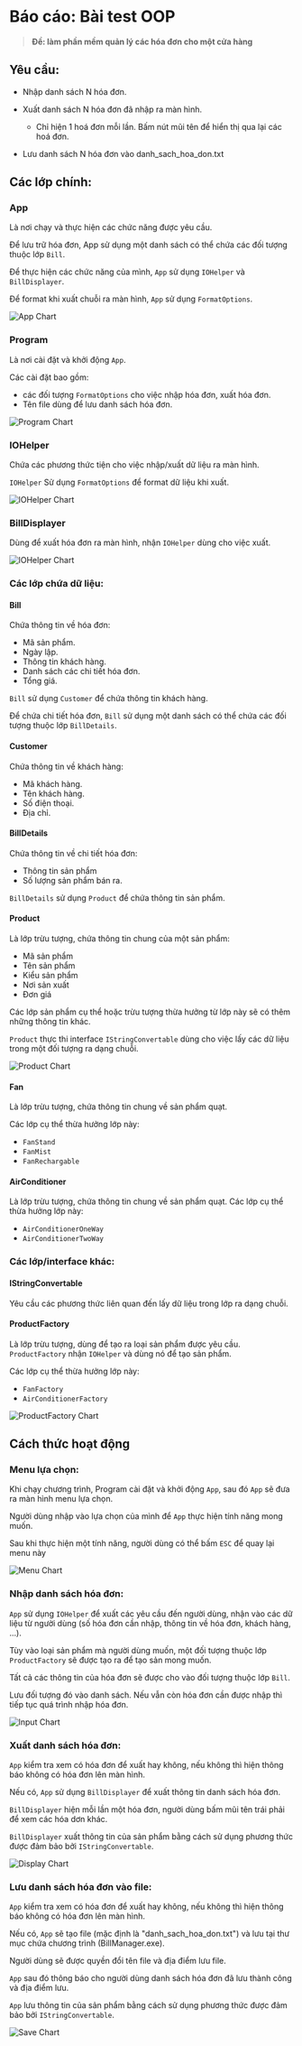 # Báo cáo: Bài test OOP

> **Đề: làm phần mềm quản lý các hóa đơn cho một cửa hàng**

## Yêu cầu:

- Nhập danh sách N hóa đơn.

- Xuất danh sách N hóa đơn đã nhập ra màn hình.

  - Chỉ hiện 1 hoá đơn mỗi lần. Bấm nút mũi tên để hiển thị qua lại các hoá đơn.

- Lưu danh sách N hóa đơn vào danh_sach_hoa_don.txt

## Các lớp chính:

### App

Là nơi chạy và thực hiện các chức năng được yêu cầu.

Để lưu trữ hóa đơn, App sử dụng một danh sách có thể chứa các đối tượng thuộc lớp `Bill`.

Để thực hiện các chức năng của mình, `App` sử dụng `IOHelper` và `BillDisplayer`.

Để format khi xuất chuỗi ra màn hình, `App` sử dụng `FormatOptions`.

![App Chart](./images/App.svg)

### Program

Là nơi cài đặt và khởi động `App`.

Các cài đặt bao gồm:

- các đối tượng `FormatOptions` cho việc nhập hóa đơn, xuất hóa đơn.
- Tên file dùng để lưu danh sách hóa đơn.

![Program Chart](./images/Program.svg)

### IOHelper

Chứa các phương thức tiện cho việc nhập/xuất dữ liệu ra màn hình.

`IOHelper` Sử dụng `FormatOptions` để format dữ liệu khi xuất.

![IOHelper Chart](./images/IOHelper.svg)

### BillDisplayer

Dùng để xuất hóa đơn ra màn hình, nhận `IOHelper` dùng cho việc xuất.

![IOHelper Chart](./images/BillDisplayer.svg)

### Các lớp chứa dữ liệu:

#### Bill

Chứa thông tin về hóa đơn:

- Mã sản phẩm.
- Ngày lập.
- Thông tin khách hàng.
- Danh sách các chi tiết hóa đơn.
- Tổng giá.

`Bill` sử dụng `Customer` để chứa thông tin khách hàng.

Để chứa chi tiết hóa đơn, `Bill` sử dụng một danh sách có thể chứa các đối tượng thuộc lớp `BillDetails`.

#### Customer

Chứa thông tin về khách hàng:

- Mã khách hàng.
- Tên khách hàng.
- Số điện thoại.
- Địa chỉ.

#### BillDetails

Chứa thông tin về chi tiết hóa đơn:

- Thông tin sản phẩm
- Số lượng sản phẩm bán ra.

`BillDetails` sử dụng `Product` để chứa thông tin sản phẩm.

#### Product

Là lớp trừu tượng, chứa thông tin chung của một sản phẩm:

- Mã sản phẩm
- Tên sản phẩm
- Kiểu sản phẩm
- Nơi sản xuất
- Đơn giá

Các lớp sản phẩm cụ thể hoặc trừu tượng thừa hưởng từ lớp này sẽ có thêm những thông tin khác.

`Product` thực thi interface `IStringConvertable` dùng cho việc lấy các dữ liệu trong một đối tượng ra dạng chuỗi.

![Product Chart](./images/Product.svg)

#### Fan

Là lớp trừu tượng, chứa thông tin chung về sản phẩm quạt.

Các lớp cụ thể thừa hưởng lớp này:

- `FanStand`
- `FanMist`
- `FanRechargable`

#### AirConditioner

Là lớp trừu tượng, chứa thông tin chung về sản phẩm quạt.
Các lớp cụ thể thừa hưởng lớp này:

- `AirConditionerOneWay`
- `AirConditionerTwoWay`

### Các lớp/interface khác:

#### IStringConvertable

Yêu cầu các phương thức liên quan đến lấy dữ liệu trong lớp ra dạng chuỗi.

#### ProductFactory

Là lớp trừu tượng, dùng để tạo ra loại sản phẩm được yêu cầu.
`ProductFactory` nhận `IOHelper` và dùng nó để tạo sản phẩm.

Các lớp cụ thể thừa hưởng lớp này:

- `FanFactory`
- `AirConditionerFactory`

![ProductFactory Chart](./images/ProductFactory.svg)

## Cách thức hoạt động

### Menu lựa chọn:

Khi chạy chương trình, Program cài đặt và khởi động `App`, sau đó `App` sẽ đưa ra màn hình menu lựa chọn.

Người dùng nhập vào lựa chọn của mình để `App` thực hiện tính năng mong muốn.

Sau khi thực hiện một tính năng, người dùng có thể bấm `ESC` để quay lại menu này

![Menu Chart](./images/Menu.svg)

### Nhập danh sách hóa đơn:

`App` sử dụng `IOHelper` để xuất các yêu cầu đến người dùng, nhận vào các dữ liệu từ người dùng (số hóa đơn cần nhập, thông tin về hóa đơn, khách hàng, ...).

Tùy vào loại sản phẩm mà người dùng muốn, một đối tượng thuộc lớp `ProductFactory` sẽ được tạo ra để tạo sản mong muốn.

Tất cả các thông tin của hóa đơn sẽ được cho vào đối tượng thuộc lớp `Bill`.

Lưu đối tượng đó vào danh sách. Nếu vẫn còn hóa đơn cần được nhập thì tiếp tục quá trình nhập hóa đơn.

![Input Chart](./images/Input.svg)

### Xuất danh sách hóa đơn:

`App` kiểm tra xem có hóa đơn để xuất hay không, nếu không thì hiện thông báo không có hóa đơn lên màn hình.

Nếu có, `App` sử dụng `BillDisplayer` để xuất thông tin danh sách hóa đơn.

`BillDisplayer` hiện mỗi lần một hóa đơn, người dùng bấm mũi tên trái phải để xem các hóa dơn khác.

`BillDisplayer` xuất thông tin của sản phẩm bằng cách sử dụng phương thức được đảm bảo bởi `IStringConvertable`.

![Display Chart](./images/Display.svg)

### Lưu danh sách hóa đơn vào file:

`App` kiểm tra xem có hóa đơn để xuất hay không, nếu không thì hiện thông báo không có hóa đơn lên màn hình.

Nếu có, `App` sẽ tạo file (mặc định là "danh_sach_hoa_don.txt") và lưu tại thư mục chứa chương trình (BillManager.exe).

Người dùng sẽ được quyền đổi tên file và địa điểm lưu file.

`App` sau đó thông báo cho người dùng danh sách hóa đơn đã lưu thành công và địa điểm lưu.

`App` lưu thông tin của sản phẩm bằng cách sử dụng phương thức được đảm bảo bởi `IStringConvertable`.

![Save Chart](./images/Save.svg)
